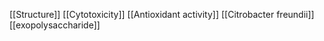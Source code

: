 [[Structure]]
[[Cytotoxicity]]
[[Antioxidant activity]]
[[Citrobacter freundii]]
[[exopolysaccharide]]

